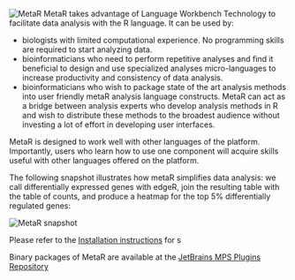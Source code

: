 ![MetaR](http://campagnelab.org/files/MetaR-logo-4-SMALL-300x111.png)
MetaR takes advantage of Language Workbench Technology to facilitate data analysis with the R language. It can be used by:

* biologists with limited computational experience. No programming skills are required to start analyzing data.
* bioinformaticians who need to perform repetitive analyses and find it beneficial to design and use specialized analyses micro-languages to increase productivity and consistency of data analysis.
* bioinformaticians who wish to package state of the art analysis methods into user friendly metaR analysis language constructs. MetaR can act as a bridge between analysis experts who develop analysis methods in R and wish to distribute these methods to the broadest audience without investing a lot of effort in developing user interfaces.

MetaR is designed to work well with other languages of the platform. Importantly, users who learn how to use one component will acquire skills useful with other languages offered on the platform.

The following snapshot illustrates how metaR simplifies data analysis: we call differentially expressed genes with edgeR, join the resulting table with the table of counts, and produce a heatmap for the top 5% differentially regulated genes:

![MetaR snapshot](http://campagnelab.org/files/MetaR_Better_Snapshot.png)

Please refer to the [Installation instructions](doc/installation_instructions.md) for s

Binary packages of MetaR are available  at the [JetBrains MPS Plugins Repository](https://plugins.jetbrains.com/plugin/7621-org-campagnelab-metar)

